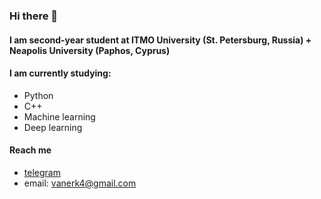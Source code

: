 ### Hi there 👋

#### I am second-year student at ITMO University (St. Petersburg, Russia) + Neapolis University (Paphos, Cyprus)

#### I am currently studying: 
  - Python
  - C++
  - Machine learning
  - Deep learning
#### Reach me 
  - [telegram](https://t.me/vanerk)
  - email: vanerk4@gmail.com
